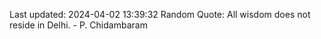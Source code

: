 Last updated: 2024-04-02 13:39:32
Random Quote: All wisdom does not reside in Delhi. - P. Chidambaram